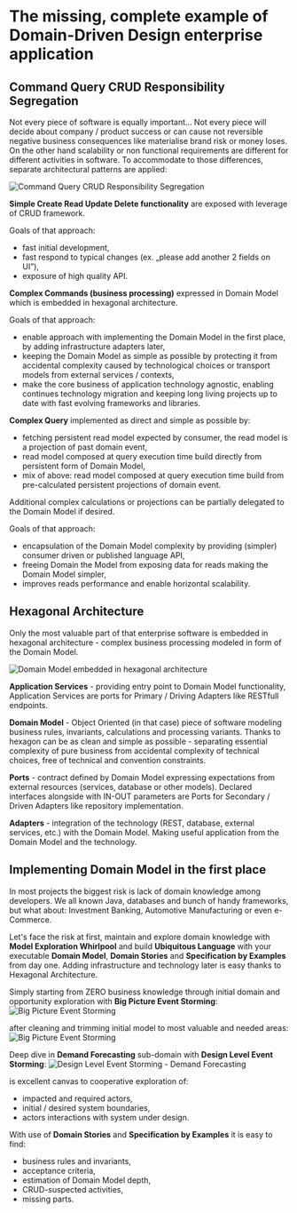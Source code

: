 # The missing, complete example of Domain-Driven Design enterprise application

## Command Query CRUD Responsibility Segregation
Not every piece of software is equally important...
Not every piece will decide about company / product success or can cause not reversible
negative business consequences like materialise brand risk or money loses.
On the other hand scalability or non functional requirements are different for different activities in software.
To accommodate to those differences, separate architectural patterns are applied:

![Command Query CRUD Responsibility Segregation](https://github.com/michal-michaluk/production/raw/master/command-query-crud.png)

**Simple Create Read Update Delete functionality** are exposed with leverage of CRUD framework.

Goals of that approach:
- fast initial development,
- fast respond to typical changes (ex. „please add another 2 fields on UI”),
- exposure of high quality API.

**Complex Commands (business processing)** expressed in Domain Model which is embedded in hexagonal architecture.

Goals of that approach:
- enable approach with implementing the Domain Model in the first place, by adding infrastructure adapters later,
- keeping the Domain Model as simple as possible by protecting it from accidental complexity
caused by technological choices or transport models from external services / contexts,
- make the core business of application technology agnostic, enabling continues technology
migration and keeping long living projects up to date with fast evolving frameworks and libraries.

**Complex Query** implemented as direct and simple as possible by:
- fetching persistent read model expected by consumer, the read model is a projection of past domain event,
- read model composed at query execution time build directly from persistent form of Domain Model,
- mix of above: read model composed at query execution time build from pre-calculated persistent projections of domain event.

Additional complex calculations or projections can be partially delegated to the Domain Model if desired.

Goals of that approach:
- encapsulation of the Domain Model complexity by providing (simpler) consumer driven or published language API,
- freeing Domain the Model from exposing data for reads making the Domain Model simpler,
- improves reads performance and enable horizontal scalability.


## Hexagonal Architecture
Only the most valuable part of that enterprise software is embedded in hexagonal architecture -
complex business processing modeled in form of the Domain Model.

![Domain Model embedded in hexagonal architecture](https://github.com/michal-michaluk/production/raw/master/hexagon.png)

**Application Services** - providing entry point to Domain Model functionality,
Application Services are ports for Primary / Driving Adapters like RESTfull endpoints.

**Domain Model** - Object Oriented (in that case) piece of software modeling business rules, invariants,
calculations and processing variants.
Thanks to hexagon can be as clean and simple as possible - separating essential complexity of pure business
from accidental complexity of technical choices, free of technical and convention constraints.

**Ports** - contract defined by Domain Model expressing expectations from external resources (services, database or other models).
Declared interfaces alongside with IN-OUT parameters are Ports for Secondary / Driven Adapters like repository implementation.

**Adapters** - integration of the technology (REST, database, external services, etc.) with the Domain Model.
Making useful application from the Domain Model and the technology.


## Implementing Domain Model in the first place
In most projects the biggest risk is lack of domain knowledge among developers. We all known Java,
databases and bunch of handy frameworks, but what about: Investment Banking, Automotive Manufacturing or even e-Commerce.

Let's face the risk at first, maintain and explore domain knowledge
with **Model Exploration Whirlpool** and build **Ubiquitous Language** with your executable **Domain Model**,
**Domain Stories** and **Specification by Examples** from day one.
Adding infrastructure and technology later is easy thanks to Hexagonal Architecture.

Simply starting from ZERO business knowledge through initial domain and opportunity exploration with **Big Picture Event Storming**:
![Big Picture Event Storming](https://github.com/michal-michaluk/production/raw/master/es-big-picture-original.jpg)

after cleaning and trimming initial model to most valuable and needed areas: 
![Big Picture Event Storming](https://github.com/michal-michaluk/production/raw/master/es-big-picture-cleaned.jpg)

Deep dive in **Demand Forecasting** sub-domain with **Design Level Event Storming**:
![Design Level Event Storming - Demand Forecasting](https://github.com/michal-michaluk/production/raw/master/es-design-demand-forecasting.jpg)

is excellent canvas to cooperative exploration of:
- impacted and required actors,
- initial / desired system boundaries,
- actors interactions with system under design.

With use of **Domain Stories** and **Specification by Examples** it is easy to find:
- business rules and invariants,
- acceptance criteria,
- estimation of Domain Model depth,
- CRUD-suspected activities,
- missing parts.
